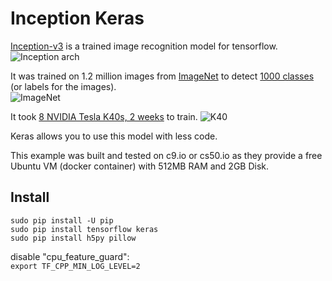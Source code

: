 # Inception Keras

[Inception-v3](https://www.tensorflow.org/tutorials/image_recognition) is a trained image recognition model for tensorflow.  
![Inception arch](https://github.com/EN10/inception-keras/raw/master/Inception-v3.png)

It was trained on 1.2 million images from [ImageNet](http://image-net.org/challenges/LSVRC/2012/index#introduction) to detect [1000 classes](http://image-net.org/challenges/LSVRC/2012/browse-synsets) (or labels for the images).  
![ImageNet](https://github.com/EN10/inception-keras/raw/master/ImageNet.png)

It took [8 NVIDIA Tesla K40s, 2 weeks](https://research.googleblog.com/2016/03/train-your-own-image-classifier-with.html) to train.
![K40](https://github.com/EN10/inception-keras/raw/master/K40.jpg)

Keras allows you to use this model with less code.  

This example was built and tested on c9.io or cs50.io as they provide a free Ubuntu VM (docker container) with 512MB RAM and 2GB Disk.

## Install

    sudo pip install -U pip  
    sudo pip install tensorflow keras 
    sudo pip install h5py pillow  

disable "cpu_feature_guard":  
`export TF_CPP_MIN_LOG_LEVEL=2`